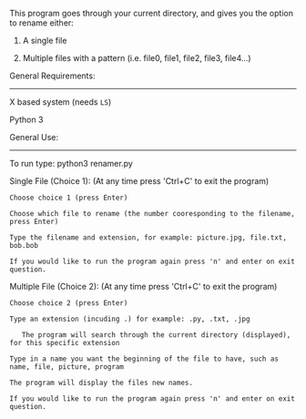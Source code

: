 This program goes through your current directory, and gives you the option to rename either:

1) A single file

2) Multiple files with a pattern (i.e. file0, file1, file2, file3, file4...)

General Requirements:
___

X based system (needs `LS`)

Python 3


General Use:
___

To run type: python3 renamer.py

  Single File (Choice 1):
    (At any time press 'Ctrl+C' to exit the program)
    
    Choose choice 1 (press Enter)
    
    Choose which file to rename (the number cooresponding to the filename, press Enter)
    
    Type the filename and extension, for example: picture.jpg, file.txt, bob.bob
    
    If you would like to run the program again press 'n' and enter on exit question.
  
  Multiple File (Choice 2):
    (At any time press 'Ctrl+C' to exit the program)
    
    Choose choice 2 (press Enter)
    
    Type an extension (incuding .) for example: .py, .txt, .jpg
    
       The program will search through the current directory (displayed), for this specific extension
    
    Type in a name you want the beginning of the file to have, such as name, file, picture, program
    
    The program will display the files new names.
    
    If you would like to run the program again press 'n' and enter on exit question.
    

    
  
